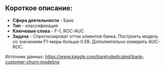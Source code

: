 ## Короткое описание:
* **Сфера деятельности** - Банк
* **Тип** - классификация
* **Ключевые слова** - F-1, ROC-AUC
* **Задача** - Спрогнозироват отток клиентов банка. Построить модель со значением F1-меры больше 0.59. Дополнительно измерить AUC-ROC.

Источник данных: https://www.kaggle.com/barelydedicated/bank-customer-churn-modeling
